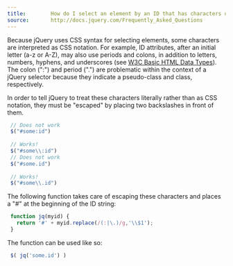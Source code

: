 ```yaml
---
title:        How do I select an element by an ID that has characters used in CSS notation?
source:       http://docs.jquery.com/Frequently_Asked_Questions
---
```


Because jQuery uses CSS syntax for selecting elements, some characters are interpreted as CSS notation. For example, ID attributes, after an initial letter (a-z or A-Z), may also use periods and colons, in addition to letters, numbers, hyphens, and underscores (see [W3C Basic HTML Data Types](http://www.w3.org/TR/html4/types.html#type-id)). The colon (":") and period (".") are problematic within the context of a jQuery selector because they indicate a pseudo-class and class, respectively.

In order to tell jQuery to treat these characters literally rather than as CSS notation, they must be "escaped" by placing two backslashes in front of them.

``` js
 // Does not work
 $("#some:id")
 
 // Works!
 $("#some\\:id")
 // Does not work
 $("#some.id")
 
 // Works!
 $("#some\\.id")
```

The following function takes care of escaping these characters and places a "#" at the beginning of the ID string:

``` js
 function jq(myid) { 
   return '#' + myid.replace(/(:|\.)/g,'\\$1');
 }
```

The function can be used like so:

``` js
 $( jq('some.id') )
```